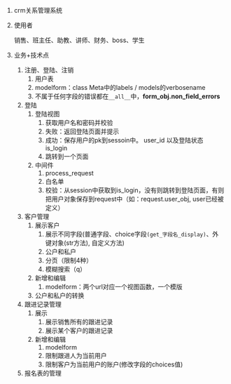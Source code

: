 1. crm关系管理系统

2. 使用者

   销售、班主任、助教、讲师、财务、boss、学生

3. 业务+技术点

   1. 注册、登陆、注销
      1. 用户表
      2. modelform：class Meta中的labels / models的verbosename
      3. 不属于任何字段的错误都在`__all__`中，**form_obj.non_field_errors**
   2. 登陆
      1. 登陆视图
         1. 获取用户名和密码并校验
         2. 失败：返回登陆页面并提示
         3. 成功：保存用户的pk到sessoin中。 user_id 以及登陆状态 is_login
         4. 跳转到一个页面
      2. 中间件
         1. process_request
         2. 白名单
         3. 校验：从session中获取到is_login，没有则跳转到登陆页面，有则把用户对象保存到request中（如：request.user_obj, user已经被定义）
   3. 客户管理
      1. 展示客户
         1. 展示不同字段(普通字段、choice字段`(get_字段名_display)`、外键对象(str方法), 自定义方法)
         2. 公户和私户
         3. 分页（限制4种）
         4. 模糊搜索（q）
      2. 新增和编辑
         1. modelform：两个url对应一个视图函数，一个模版
      3. 公户和私户的转换
   4. 跟进记录管理
      1. 展示
         1. 展示销售所有的跟进记录
         2. 展示某个客户的跟进记录
      2. 新增和编辑
         1. modelform
         2. 限制跟进人为当前用户
         3. 限制客户为当前用户的账户(修改字段的choices值)
   5. 报名表的管理

   